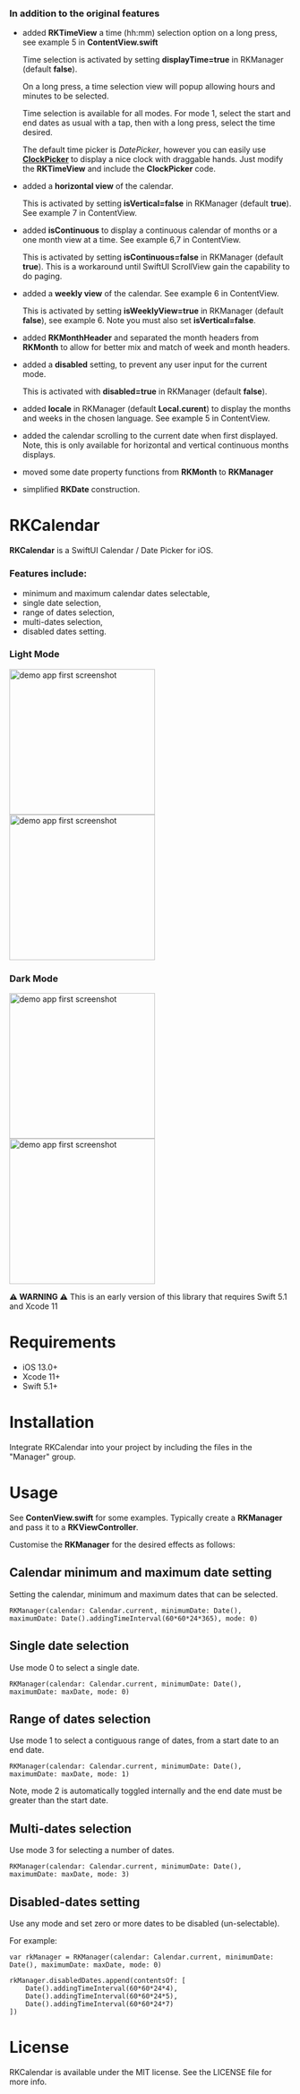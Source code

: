 ### In addition to the original features

- added **RKTimeView** a time (hh:mm) selection option on a long press, see example 5 in **ContentView.swift**

   Time selection is activated by setting **displayTime=true** in RKManager (default **false**).
   
   On a long press, a time selection view will popup allowing hours and minutes to be selected.  
   
   Time selection is available for all modes. For mode 1, select the start and end dates as usual with a tap, then with a long press, select the time desired.  

   The default time picker is *DatePicker*, however you can easily use [**ClockPicker**](https://github.com/workingDog/ClockPicker) to display a nice clock with draggable hands. Just modify the **RKTimeView** and include the **ClockPicker** code.  

- added a  **horizontal view** of the calendar. 

   This is activated by setting **isVertical=false** in RKManager (default **true**). See example 7 in ContentView.

- added  **isContinuous** to display a continuous calendar of months or a one month view at a time. See example 6,7 in ContentView.

   This is activated by setting **isContinuous=false** in RKManager (default **true**). This is a workaround until SwiftUI ScrollView gain the capability to do paging.

- added a  **weekly view** of the calendar. See example 6 in ContentView.

   This is activated by setting **isWeeklyView=true** in RKManager (default **false**), see example 6. Note you must also set **isVertical=false**.

- added **RKMonthHeader** and separated the month headers from **RKMonth** to allow for better mix and match of week and month headers.

- added a **disabled** setting, to prevent any user input for the current mode.

   This is activated with **disabled=true** in RKManager (default **false**).

- added  **locale** in RKManager (default **Local.curent**) to display the months and weeks in the chosen language. See example 5 in ContentView.

- added the calendar scrolling to the current date when first displayed. Note, this is only available for horizontal and vertical continuous months displays.

- moved some date property functions from **RKMonth** to **RKManager**

- simplified **RKDate** construction.



#

# RKCalendar
**RKCalendar** is a SwiftUI Calendar / Date Picker for iOS.


### Features include:

- minimum and maximum calendar dates selectable,
- single date selection, 
- range of dates selection, 
- multi-dates selection, 
- disabled dates setting.


### Light Mode
<img src="https://github.com/RaffiKian/RKCalendar/blob/master/RKCalendar/Images/demo-app-light-mode-1.png" alt="demo app first screenshot" width="260"/> <img src="https://github.com/RaffiKian/RKCalendar/blob/master/RKCalendar/Images/demo-app-light-mode-2.png" alt="demo app first screenshot" width="260"/> 
### Dark Mode
<img src="https://github.com/RaffiKian/RKCalendar/blob/master/RKCalendar/Images/demo-app-dark-mode-1.png" alt="demo app first screenshot" width="260"/> <img src="https://github.com/RaffiKian/RKCalendar/blob/master/RKCalendar/Images/demo-app-dark-mode-2.png" alt="demo app first screenshot" width="260"/> 

**⚠️ WARNING ⚠️** This is an early version of this library that requires Swift 5.1 and Xcode 11 

# Requirements
- iOS 13.0+
- Xcode 11+
- Swift 5.1+

# Installation

Integrate RKCalendar into your project by including the files in the "Manager" group.

# Usage 

See **ContenView.swift** for some examples. Typically create a **RKManager** and pass it to a **RKViewController**.

Customise the **RKManager** for the desired effects as follows:


## Calendar minimum and maximum date setting

Setting the calendar, minimum and maximum dates that can be selected.

    RKManager(calendar: Calendar.current, minimumDate: Date(), maximumDate: Date().addingTimeInterval(60*60*24*365), mode: 0)

## Single date selection

Use mode 0 to select a single date.

    RKManager(calendar: Calendar.current, minimumDate: Date(), maximumDate: maxDate, mode: 0)

## Range of dates selection

Use mode 1 to select a contiguous range of dates, from a start date to an end date.

    RKManager(calendar: Calendar.current, minimumDate: Date(), maximumDate: maxDate, mode: 1)

Note, mode 2 is automatically toggled internally and the end date must be greater than the start date.

## Multi-dates selection

Use mode 3 for selecting a number of dates.

    RKManager(calendar: Calendar.current, minimumDate: Date(), maximumDate: maxDate, mode: 3)

## Disabled-dates setting

Use any mode and set zero or more dates to be disabled (un-selectable).

For example:

    var rkManager = RKManager(calendar: Calendar.current, minimumDate: Date(), maximumDate: maxDate, mode: 0)

    rkManager.disabledDates.append(contentsOf: [
        Date().addingTimeInterval(60*60*24*4),
        Date().addingTimeInterval(60*60*24*5),
        Date().addingTimeInterval(60*60*24*7)
    ])

# License
RKCalendar is available under the MIT license. See the LICENSE file for more info.
